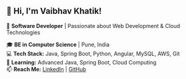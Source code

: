 ## 👋 Hi, I'm Vaibhav Khatik!  
🚀 **Software Developer** | Passionate about Web Development & Cloud Technologies  

🎓 **BE in Computer Science** | Pune, India  
💻 **Tech Stack:** Java, Spring Boot, Python, Angular, MySQL, AWS, Git  
🌱 **Learning:** Advanced Java, Spring Boot, Cloud Computing  
📫 **Reach Me:** [LinkedIn](https://www.linkedin.com/in/vaibhav-khatik) | [GitHub](https://github.com/vaibhavkhatik)
